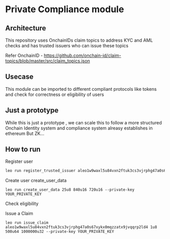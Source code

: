 # Private Compliance module 

## Architecture

This repository uses OnchainIDs claim topics to address KYC and AML checks and has trusted issuers who can issue these topics


Refer OnchainID - https://github.com/onchain-id/claim-topics/blob/master/src/claim_topics.json


## Usecase

This module can be imported to different compliant protocols like tokens and check for correctness or eligibility of users 

## Just a prototype

While this is just a prototype , we can scale this to follow a more structured Onchain Identity system and compliance system alreasy establishes in ethereum
But ZK...

## How to run 


Register user 
```bash
leo run register_trusted_issuer aleo1w9waxl5u84vxn2ftuk3cs3vjrphg47a0s67xykx0mqzzatx9jvqqrp2ld4 --private-key YOUR_PRIVATE_KEY
```
Create user create_user_data
```
leo run create_user_data 25u8 840u16 720u16 --private-key YOUR_PRIVATE_KEY
```
Check eligibility


Issue a Claim 

```
leo run issue_claim aleo1w9waxl5u84vxn2ftuk3cs3vjrphg47a0s67xykx0mqzzatx9jvqqrp2ld4 1u8 500u64 1000000u32 --private-key YOUR_PRIVATE_KEY
```


